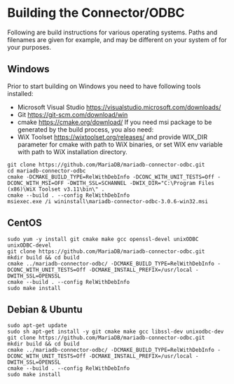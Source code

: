 # Building the Connector/ODBC

Following are build instructions for various operating systems. Paths and filenames are given for example, and may be different on your
system of for your purposes.

## Windows

Prior to start building on Windows you need to have following tools installed:
- Microsoft Visual Studio https://visualstudio.microsoft.com/downloads/
- Git https://git-scm.com/download/win
- cmake https://cmake.org/download/
If you need msi package to be generated by the build process, you also need:
- WiX Toolset https://wixtoolset.org/releases/
and provide WIX_DIR parameter for cmake with path to WiX binaries, or set WIX env variable with path to WiX installation directory.

```
git clone https://github.com/MariaDB/mariadb-connector-odbc.git
cd mariadb-connector-odbc
cmake -DCMAKE_BUILD_TYPE=RelWithDebInfo -DCONC_WITH_UNIT_TESTS=Off -DCONC_WITH_MSI=OFF -DWITH_SSL=SCHANNEL -DWIX_DIR="C:\Program Files (x86)\WiX Toolset v3.11\bin\" .
cmake --build . --config RelWithDebInfo
msiexec.exe /i wininstall\mariadb-connector-odbc-3.0.6-win32.msi
```

## CentOS

```
sudo yum -y install git cmake make gcc openssl-devel unixODBC unixODBC-devel
git clone https://github.com/MariaDB/mariadb-connector-odbc.git
mkdir build && cd build
cmake ../mariadb-connector-odbc/ -DCMAKE_BUILD_TYPE=RelWithDebInfo -DCONC_WITH_UNIT_TESTS=Off -DCMAKE_INSTALL_PREFIX=/usr/local -DWITH_SSL=OPENSSL
cmake --build . --config RelWithDebInfo
sudo make install
```

## Debian & Ubuntu

```
sudo apt-get update
sudo sh apt-get install -y git cmake make gcc libssl-dev unixodbc-dev
git clone https://github.com/MariaDB/mariadb-connector-odbc.git
mkdir build && cd build
cmake ../mariadb-connector-odbc/ -DCMAKE_BUILD_TYPE=RelWithDebInfo -DCONC_WITH_UNIT_TESTS=Off -DCMAKE_INSTALL_PREFIX=/usr/local -DWITH_SSL=OPENSSL
cmake --build . --config RelWithDebInfo
sudo make install
```
